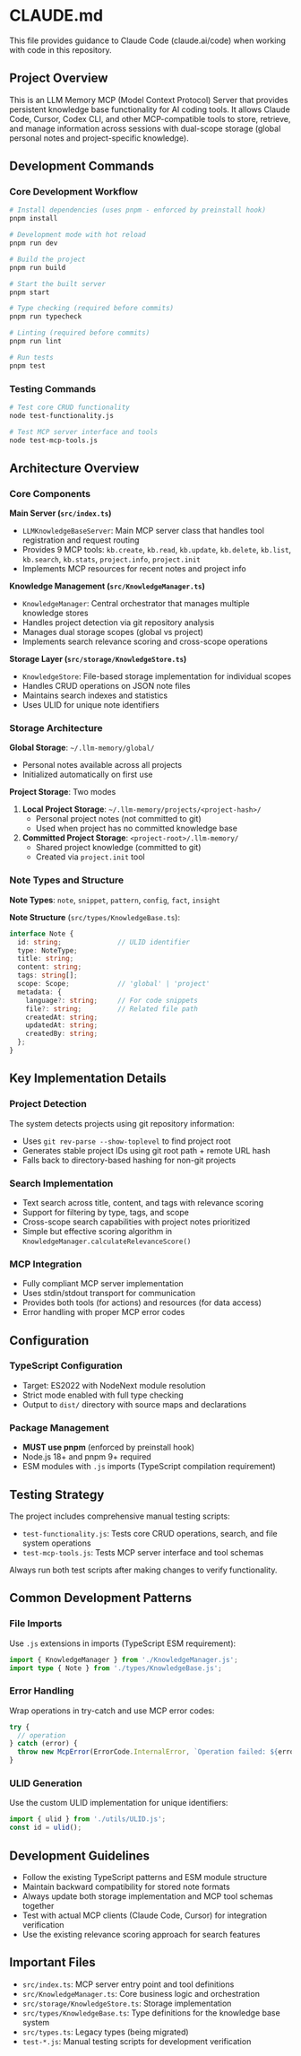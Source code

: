 # CLAUDE.md

This file provides guidance to Claude Code (claude.ai/code) when working with code in this repository.

## Project Overview

This is an LLM Memory MCP (Model Context Protocol) Server that provides persistent knowledge base functionality for AI coding tools. It allows Claude Code, Cursor, Codex CLI, and other MCP-compatible tools to store, retrieve, and manage information across sessions with dual-scope storage (global personal notes and project-specific knowledge).

## Development Commands

### Core Development Workflow
```bash
# Install dependencies (uses pnpm - enforced by preinstall hook)
pnpm install

# Development mode with hot reload
pnpm run dev

# Build the project
pnpm run build

# Start the built server
pnpm start

# Type checking (required before commits)
pnpm run typecheck

# Linting (required before commits)
pnpm run lint

# Run tests
pnpm test
```

### Testing Commands
```bash
# Test core CRUD functionality
node test-functionality.js

# Test MCP server interface and tools
node test-mcp-tools.js
```

## Architecture Overview

### Core Components

**Main Server (`src/index.ts`)**
- `LLMKnowledgeBaseServer`: Main MCP server class that handles tool registration and request routing
- Provides 9 MCP tools: `kb.create`, `kb.read`, `kb.update`, `kb.delete`, `kb.list`, `kb.search`, `kb.stats`, `project.info`, `project.init`
- Implements MCP resources for recent notes and project info

**Knowledge Management (`src/KnowledgeManager.ts`)**
- `KnowledgeManager`: Central orchestrator that manages multiple knowledge stores
- Handles project detection via git repository analysis
- Manages dual storage scopes (global vs project)
- Implements search relevance scoring and cross-scope operations

**Storage Layer (`src/storage/KnowledgeStore.ts`)**
- `KnowledgeStore`: File-based storage implementation for individual scopes
- Handles CRUD operations on JSON note files
- Maintains search indexes and statistics
- Uses ULID for unique note identifiers

### Storage Architecture

**Global Storage**: `~/.llm-memory/global/`
- Personal notes available across all projects
- Initialized automatically on first use

**Project Storage**: Two modes
1. **Local Project Storage**: `~/.llm-memory/projects/<project-hash>/`
   - Personal project notes (not committed to git)
   - Used when project has no committed knowledge base
2. **Committed Project Storage**: `<project-root>/.llm-memory/`
   - Shared project knowledge (committed to git)
   - Created via `project.init` tool

### Note Types and Structure

**Note Types**: `note`, `snippet`, `pattern`, `config`, `fact`, `insight`

**Note Structure** (`src/types/KnowledgeBase.ts`):
```typescript
interface Note {
  id: string;              // ULID identifier
  type: NoteType;          
  title: string;
  content: string;
  tags: string[];
  scope: Scope;            // 'global' | 'project'
  metadata: {
    language?: string;     // For code snippets
    file?: string;         // Related file path
    createdAt: string;
    updatedAt: string;
    createdBy: string;
  };
}
```

## Key Implementation Details

### Project Detection
The system detects projects using git repository information:
- Uses `git rev-parse --show-toplevel` to find project root
- Generates stable project IDs using git root path + remote URL hash
- Falls back to directory-based hashing for non-git projects

### Search Implementation
- Text search across title, content, and tags with relevance scoring
- Support for filtering by type, tags, and scope
- Cross-scope search capabilities with project notes prioritized
- Simple but effective scoring algorithm in `KnowledgeManager.calculateRelevanceScore()`

### MCP Integration
- Fully compliant MCP server implementation
- Uses stdin/stdout transport for communication
- Provides both tools (for actions) and resources (for data access)
- Error handling with proper MCP error codes

## Configuration

### TypeScript Configuration
- Target: ES2022 with NodeNext module resolution
- Strict mode enabled with full type checking
- Output to `dist/` directory with source maps and declarations

### Package Management
- **MUST use pnpm** (enforced by preinstall hook)
- Node.js 18+ and pnpm 9+ required
- ESM modules with `.js` imports (TypeScript compilation requirement)

## Testing Strategy

The project includes comprehensive manual testing scripts:
- `test-functionality.js`: Tests core CRUD operations, search, and file system operations
- `test-mcp-tools.js`: Tests MCP server interface and tool schemas

Always run both test scripts after making changes to verify functionality.

## Common Development Patterns

### File Imports
Use `.js` extensions in imports (TypeScript ESM requirement):
```typescript
import { KnowledgeManager } from './KnowledgeManager.js';
import type { Note } from './types/KnowledgeBase.js';
```

### Error Handling
Wrap operations in try-catch and use MCP error codes:
```typescript
try {
  // operation
} catch (error) {
  throw new McpError(ErrorCode.InternalError, `Operation failed: ${error.message}`);
}
```

### ULID Generation
Use the custom ULID implementation for unique identifiers:
```typescript
import { ulid } from './utils/ULID.js';
const id = ulid();
```

## Development Guidelines

- Follow the existing TypeScript patterns and ESM module structure
- Maintain backward compatibility for stored note formats
- Always update both storage implementation and MCP tool schemas together
- Test with actual MCP clients (Claude Code, Cursor) for integration verification
- Use the existing relevance scoring approach for search features

## Important Files

- `src/index.ts`: MCP server entry point and tool definitions
- `src/KnowledgeManager.ts`: Core business logic and orchestration
- `src/storage/KnowledgeStore.ts`: Storage implementation
- `src/types/KnowledgeBase.ts`: Type definitions for the knowledge base system
- `src/types.ts`: Legacy types (being migrated)
- `test-*.js`: Manual testing scripts for development verification
